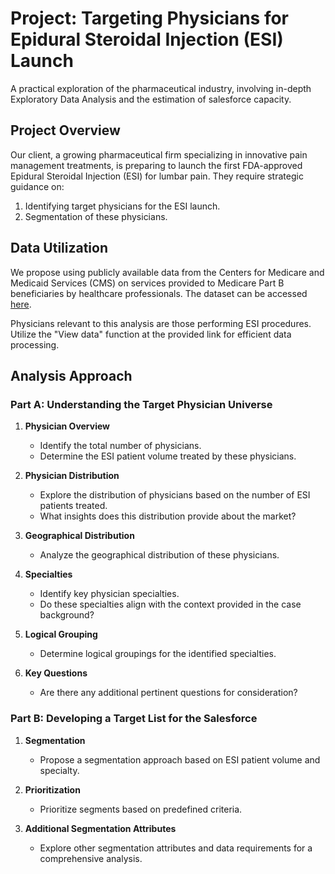 # Project: Targeting Physicians for Epidural Steroidal Injection (ESI) Launch
A practical exploration of the pharmaceutical industry, involving in-depth Exploratory Data Analysis and the estimation of salesforce capacity.
## Project Overview

Our client, a growing pharmaceutical firm specializing in innovative pain management treatments, is preparing to launch the first FDA-approved Epidural Steroidal Injection (ESI) for lumbar pain. They require strategic guidance on:

1. Identifying target physicians for the ESI launch.
2. Segmentation of these physicians.

## Data Utilization

We propose using publicly available data from the Centers for Medicare and Medicaid Services (CMS) on services provided to Medicare Part B beneficiaries by healthcare professionals. The dataset can be accessed
[here](https://data.cms.gov/provider-summary-by-type-of-service/medicare-physician-other-practitioners/medicare-physician-other-practitioners-by-provider-and-service).

Physicians relevant to this analysis are those performing ESI procedures. Utilize the "View data" function at the provided link for efficient data processing.

## Analysis Approach
### Part A: Understanding the Target Physician Universe

1. **Physician Overview**
   - Identify the total number of physicians.
   - Determine the ESI patient volume treated by these physicians.

2. **Physician Distribution**
   - Explore the distribution of physicians based on the number of ESI patients treated.
   - What insights does this distribution provide about the market?

3. **Geographical Distribution**
   - Analyze the geographical distribution of these physicians.

4. **Specialties**
   - Identify key physician specialties.
   - Do these specialties align with the context provided in the case background?

5. **Logical Grouping**
   - Determine logical groupings for the identified specialties.

6. **Key Questions**
   - Are there any additional pertinent questions for consideration?
  
### Part B: Developing a Target List for the Salesforce

1. **Segmentation**
   - Propose a segmentation approach based on ESI patient volume and specialty.

2. **Prioritization**
   - Prioritize segments based on predefined criteria.

3. **Additional Segmentation Attributes**
   - Explore other segmentation attributes and data requirements for a comprehensive analysis.



